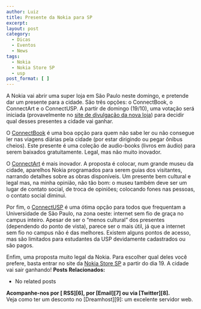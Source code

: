 ```yaml
---
author: Luiz
title: Presente da Nokia para SP
excerpt:
layout: post
category:
  - Dicas
  - Eventos
  - News
tags:
  - Nokia
  - Nokia Store SP
  - usp
post_format: [ ]
---
```

  
A Nokia vai abrir uma super loja em São Paulo neste domingo, e pretende dar um presente para a cidade. São três opções: o ConnectBook, o ConnectArt e o ConnectUSP. A partir de domingo (19/10), uma votação será iniciada (provavelmente no [site de divulgação da nova loja][1]) para decidir qual desses presentes a cidade vai ganhar.

O [ConnectBook][2] é uma boa opção para quem não sabe ler ou não consegue ler nas viagens diárias pela cidade (por estar dirigindo ou pegar ônibus cheios). Este presente é uma coleção de audio-books (livros em áudio) para serem baixados gratuitamente. Legal, mas não muito inovador.

O [ConnectArt][3] é mais inovador. A proposta é colocar, num grande museu da cidade, aparelhos Nokia programados para serem guias dos visitantes, narrando detalhes sobre as obras disponíveis. Um presente bem cultural e legal mas, na minha opinião, não tão bom: o museu também deve ser um lugar de contato social, de troca de opiniões; colocando fones nas pessoas, o contato social diminui.

Por fim, o [ConnectUSP][4] é uma ótima opção para todos que frequentam a Universidade de São Paulo, na zona oeste: internet sem fio de graça no campus inteiro. Apesar de ser o “menos cultural” dos presentes (dependendo do ponto de vista), parece ser o mais útil, já que a internet sem fio no campus não é das melhores. Existem alguns pontos de acesso, mas são limitados para estudantes da USP devidamente cadastrados ou são pagos.

Enfim, uma proposta muito legal da Nokia. Para escolher qual deles você prefere, basta entrar no site da [Nokia Store SP][1] a partir do dia 19. A cidade vai sair ganhando! 
**Posts Relacionados:** 
*   No related posts









**Acompanhe-nos por [ RSS][6], por [Email][7] ou via [Twitter][8].**  
Veja como ter um desconto no [Dreamhost][9]: um excelente servidor web.

 [1]: http://www.nokiastoresp.com.br/
 [2]: http://www.nokiastoresp.com.br/site/connectbook
 [3]: http://www.nokiastoresp.com.br/site/connectart
 [4]: http://www.nokiastoresp.com.br/site/connectusp





